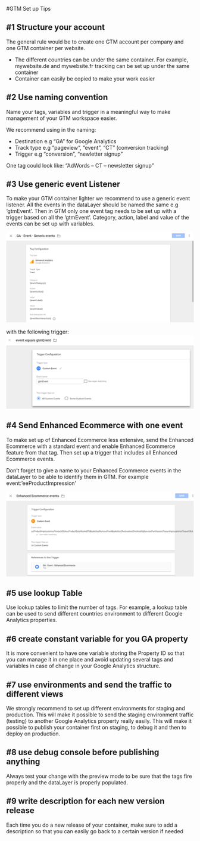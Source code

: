 #GTM Set up Tips

## #1 Structure your account
The general rule would be to create one GTM account per company and one GTM container per website. 

- The different countries can be under the same container. For example, mywebsite.de and mywebsite.fr tracking can be set up under the same container
-	Container can easily be copied to make your work easier

## #2 Use naming convention
Name your tags, variables and trigger in a meaningful way to make management of your GTM workspace easier.

We recommend using in the naming:


- Destination e.g “GA” for Google Analytics
- Track type e.g “pageview“, “event”, “CT” (conversion tracking)
- Trigger e.g “conversion”, “newletter signup”
 
One tag could look like: “AdWords – CT – newsletter signup”

## #3 Use generic event Listener
To make your GTM container lighter we recommend to use a generic event listener. All the events in the dataLayer should be named the same e.g ‘gtmEvent’. Then in GTM only one event tag needs to be set up with a trigger based on all the ‘gtmEvent’. Category, action, label and value of the events can be set up with variables.

![](pics\gtm-set-up-tips-1.png) 

with the following trigger:
![](pics\gtm-set-up-tips-2.png) 
 
## #4 Send Enhanced Ecommerce with one event
To make set up of Enhanced Ecommerce less extensive, send the Enhanced Ecommerce with a standard event and enable Enhanced Ecommerce feature from that tag. Then set up a trigger that includes all Enhanced Ecommerce events.

Don’t forget to give a name to your Enhanced Ecommerce events in the dataLayer to be able to identify them in GTM.
For example event:’eeProductImpression’

![](pics\gtm-set-up-tips-3.png) 
 
## #5 use lookup Table
Use lookup tables to limit the number of tags. For example, a lookup table can be used to send different countries environment to different Google Analytics properties.

## #6 create constant variable for you GA property
It is more convenient to have one variable storing the Property ID so that you can manage it in one place and avoid updating several tags and variables in case of change in your Google Analytics structure.

## #7 use environments and send the traffic to different views
We strongly recommend to set up different environments for staging and production. This will make it possible to send the staging environment traffic (testing) to another Google Analytics property really easily. This will make it possible to publish your container first on staging, to debug it and then to deploy on production.

## #8 use debug console before publishing anything
Always test your change with the preview mode to be sure that the tags fire properly and the dataLayer is properly populated.

## #9 write description for each new version release
Each time you do a new release of your container, make sure to add a description so that you can easily go back to a certain version if needed

